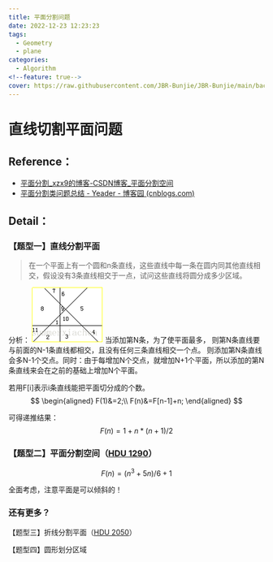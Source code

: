 ```yaml
---
title: 平面分割问题
date: 2022-12-23 12:23:23
tags:
  - Geometry
  - plane
categories:
  - Algorithm
<!--feature: true-->
cover: https://raw.githubusercontent.com/JBR-Bunjie/JBR-Bunjie/main/back.jpg
---
```


# 直线切割平面问题

## Reference：

- [平面分割_xzx9的博客-CSDN博客_平面分割空间](https://blog.csdn.net/weixin_43184669/article/details/115351729)
- [平面分割类问题总结 - Yeader - 博客园 (cnblogs.com)](https://www.cnblogs.com/fu3638/p/8384104.html)

## Detail：

### 【题型一】直线分割平面 

> 在一个平面上有一个圆和n条直线，这些直线中每一条在圆内同其他直线相交，假设没有3条直线相交于一点，试问这些直线将圆分成多少区域。 

分析： ![img](SouthEast.png)
当添加第N条，为了使平面最多， 则第N条直线要与前面的N-1条直线都相交，且没有任何三条直线相交一个点。 
则添加第N条直线会多N-1个交点。同时：由于每增加N个交点，就增加N+1个平面，所以添加的第N条直线来会在之前的基础上增加N个平面。

若用F[i]表示i条直线能把平面切分成的个数。
$$
\begin{aligned}
F(1)&=2;\\
F(n)&=F[n-1]+n;
\end{aligned}
$$


可得递推结果：
$$
F(n)=1+n*(n+1)/2
$$

### 【题型二】平面分割空间（[HDU 1290](http://acm.hdu.edu.cn/showproblem.php?pid=1290)）

$$
F(n)=(n^3+5n)/6+1
$$

全面考虑，注意平面是可以倾斜的！

### 还有更多？

【题型三】折线分割平面（[HDU 2050](http://acm.hdu.edu.cn/showproblem.php?pid=2050)）

【题型四】圆形划分区域

